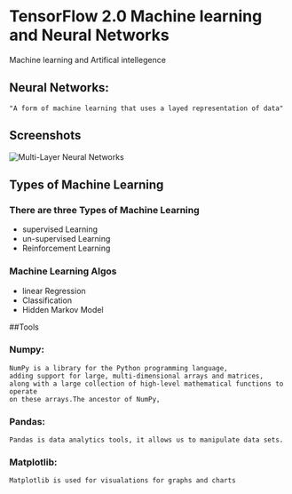 # TensorFlow 2.0 Machine learning and Neural Networks


Machine learning and Artifical intellegence 

## Neural Networks:
    "A form of machine learning that uses a layed representation of data"




## Screenshots

![Multi-Layer Neural Networks](https://cdn-images-1.medium.com/max/1600/1*_M4bZyuwaGby6KMiYVYXvg.jpeg)


## Types of Machine Learning

### There are three Types of Machine Learning

- supervised Learning
- un-supervised Learning
- Reinforcement Learning

### Machine Learning Algos

- linear Regression
- Classification
- Hidden Markov Model

##Tools
### Numpy:
    NumPy is a library for the Python programming language, 
    adding support for large, multi-dimensional arrays and matrices,
    along with a large collection of high-level mathematical functions to operate 
    on these arrays.The ancestor of NumPy, 
### Pandas:
    Pandas is data analytics tools, it allows us to manipulate data sets.
### Matplotlib:
    Matplotlib is used for visualations for graphs and charts
